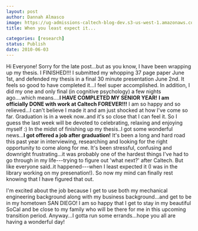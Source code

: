 ```yaml
---
layout: post
author: Dannah Almasco
image: https://ug-admissions-caltech-blog-dev.s3-us-west-1.amazonaws.com/old_pictures/caltech_as_it_happens/6a0105349b8251970b0133efbfbab9970b.jpg
title: When you least expect it...

categories: [research]
status: Publish
date: 2010-06-03
---
```



Hi Everyone!
Sorry for the late post...but as you know, I have been wrapping up my thesis. I FINISHED!!! I submitted my whopping 37 page paper June 1st, and defended my thesis in a final 30 minute presentation June 2nd. 
It feels so good to have completed it...I feel super accomplished. In addition, I did my one and only final (in cognitive psychology) a few nights ago....which means....**I HAVE COMPLETED MY SENIOR YEAR!**
**I am officially DONE with work at Caltech FOREVER!!!** I am so happy and so relieved...I can't believe I made it and am just shocked at how I've come so far. Graduation is in a week now..and it's so close that I can feel it. So I guess the last week will be devoted to celebrating, relaxing and enjoying myself :)
In the midst of finishing up my thesis..I got some wonderful news...**I got offered a job after graduation!** It's been a long and hard road this past year in interviewing, researching and looking for the right opportunity to come along for me. It's been stressful, confusing and downright frustrating...it was probably one of the hardest things I've had to go through in my life---trying to figure out 'what next?' after Caltech. But like everyone said..it happened---when I least expected it (I was in the library working on my presenation!). So now my mind can finally rest knowing that I have figured that out.

I'm excited about the job because I get to use both my mechanical engineering background along with my business background...and get to be in my hometown SAN DIEGO! I am so happy that I get to stay in my beautiful SoCal and be close to my family who will be there for me in this upcoming transition period. 
Anyway...I gotta run some errands...hope you all are having a wonderful day!

